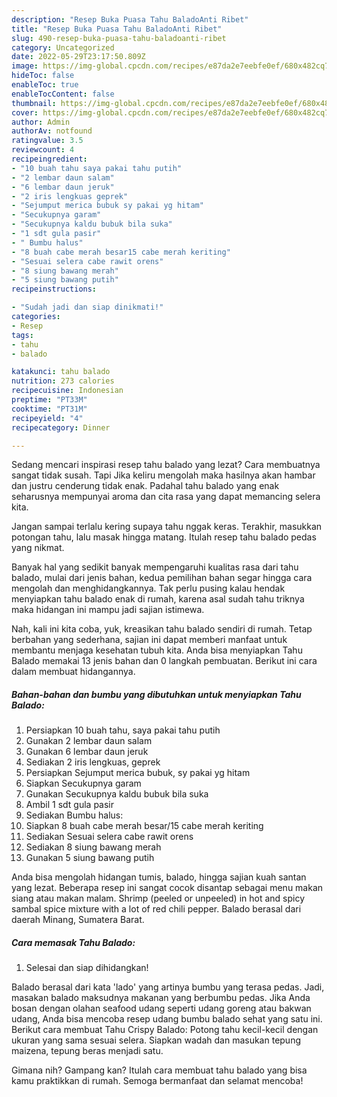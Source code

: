 ```yaml
---
description: "Resep Buka Puasa Tahu BaladoAnti Ribet"
title: "Resep Buka Puasa Tahu BaladoAnti Ribet"
slug: 490-resep-buka-puasa-tahu-baladoanti-ribet
category: Uncategorized
date: 2022-05-29T23:17:50.809Z
image: https://img-global.cpcdn.com/recipes/e87da2e7eebfe0ef/680x482cq70/tahu-balado-foto-resep-utama.jpg
hideToc: false
enableToc: true
enableTocContent: false
thumbnail: https://img-global.cpcdn.com/recipes/e87da2e7eebfe0ef/680x482cq70/tahu-balado-foto-resep-utama.jpg
cover: https://img-global.cpcdn.com/recipes/e87da2e7eebfe0ef/680x482cq70/tahu-balado-foto-resep-utama.jpg
author: Admin
authorAv: notfound
ratingvalue: 3.5
reviewcount: 4
recipeingredient:
- "10 buah tahu saya pakai tahu putih"
- "2 lembar daun salam"
- "6 lembar daun jeruk"
- "2 iris lengkuas geprek"
- "Sejumput merica bubuk sy pakai yg hitam"
- "Secukupnya garam"
- "Secukupnya kaldu bubuk bila suka"
- "1 sdt gula pasir"
- " Bumbu halus"
- "8 buah cabe merah besar15 cabe merah keriting"
- "Sesuai selera cabe rawit orens"
- "8 siung bawang merah"
- "5 siung bawang putih"
recipeinstructions:

- "Sudah jadi dan siap dinikmati!"
categories:
- Resep
tags:
- tahu
- balado

katakunci: tahu balado 
nutrition: 273 calories
recipecuisine: Indonesian
preptime: "PT33M"
cooktime: "PT31M"
recipeyield: "4"
recipecategory: Dinner

---
```



Sedang mencari inspirasi resep tahu balado yang lezat? Cara membuatnya sangat tidak susah. Tapi Jika keliru mengolah maka hasilnya akan hambar dan justru cenderung tidak enak. Padahal tahu balado yang enak seharusnya mempunyai aroma dan cita rasa yang dapat memancing selera kita.


Jangan sampai terlalu kering supaya tahu nggak keras. Terakhir, masukkan potongan tahu, lalu masak hingga matang. Itulah resep tahu balado pedas yang nikmat.

Banyak hal yang sedikit banyak mempengaruhi kualitas rasa dari tahu balado, mulai dari jenis bahan, kedua pemilihan bahan segar hingga cara mengolah dan menghidangkannya. Tak perlu pusing kalau hendak menyiapkan tahu balado enak di rumah, karena asal sudah tahu triknya maka hidangan ini mampu jadi sajian istimewa.


Nah, kali ini kita coba, yuk, kreasikan tahu balado sendiri di rumah. Tetap berbahan yang sederhana, sajian ini dapat memberi manfaat untuk membantu menjaga kesehatan tubuh kita. Anda bisa menyiapkan Tahu Balado memakai 13 jenis bahan dan 0 langkah pembuatan. Berikut ini cara dalam membuat hidangannya.

<!--inarticleads1-->

##### Bahan-bahan dan bumbu yang dibutuhkan untuk menyiapkan Tahu Balado:

1. Persiapkan 10 buah tahu, saya pakai tahu putih
1. Gunakan 2 lembar daun salam
1. Gunakan 6 lembar daun jeruk
1. Sediakan 2 iris lengkuas, geprek
1. Persiapkan Sejumput merica bubuk, sy pakai yg hitam
1. Siapkan Secukupnya garam
1. Gunakan Secukupnya kaldu bubuk bila suka
1. Ambil 1 sdt gula pasir
1. Sediakan  Bumbu halus:
1. Siapkan 8 buah cabe merah besar/15 cabe merah keriting
1. Sediakan Sesuai selera cabe rawit orens
1. Sediakan 8 siung bawang merah
1. Gunakan 5 siung bawang putih


Anda bisa mengolah hidangan tumis, balado, hingga sajian kuah santan yang lezat. Beberapa resep ini sangat cocok disantap sebagai menu makan siang atau makan malam. Shrimp (peeled or unpeeled) in hot and spicy sambal spice mixture with a lot of red chili pepper. Balado berasal dari daerah Minang, Sumatera Barat. 

<!--inarticleads2-->

##### Cara memasak Tahu Balado:


1. Selesai dan siap dihidangkan!

Balado berasal dari kata &#39;lado&#39; yang artinya bumbu yang terasa pedas. Jadi, masakan balado maksudnya makanan yang berbumbu pedas. Jika Anda bosan dengan olahan seafood udang seperti udang goreng atau bakwan udang, Anda bisa mencoba resep udang bumbu balado sehat yang satu ini. Berikut cara membuat Tahu Crispy Balado: Potong tahu kecil-kecil dengan ukuran yang sama sesuai selera. Siapkan wadah dan masukan tepung maizena, tepung beras menjadi satu. 

Gimana nih? Gampang kan? Itulah cara membuat tahu balado yang bisa kamu praktikkan di rumah. Semoga bermanfaat dan selamat mencoba!

